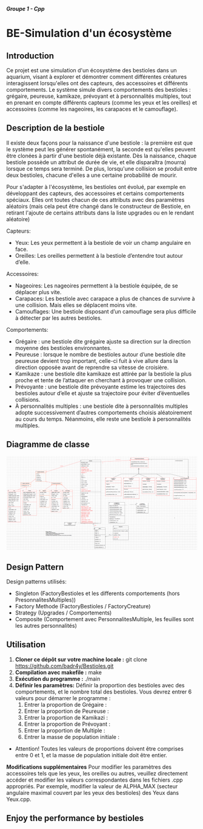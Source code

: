 ***Groupe 1 - Cpp***

# BE-Simulation d'un écosystème

## Introduction
Ce projet est une simulation d'un écosystème des bestioles dans un aquarium, visant à explorer et démontrer comment différentes créatures interagissent lorsqu'elles ont des capteurs, des accessoires et différents comportements. Le système simule divers comportements des bestioles : grégaire, peureuse, kamikaze, prévoyant et à personnalités multiples, tout en prenant en compte différents capteurs (comme les yeux et les oreilles) et accessoires (comme les nageoires, les carapaces et le camouflage).

## Description de la bestiole
Il existe deux façons pour la naissance d'une bestiole : la première est que le système peut les générer spontanément, la seconde est qu'elles peuvent être clonées à partir d'une bestiole déjà existante. Dès la naissance, chaque bestiole possède un attribut de durée de vie, et elle disparaîtra (mourra) lorsque ce temps sera terminé. De plus, lorsqu'une collision se produit entre deux bestioles, chacune d'elles a une certaine probabilité de mourir.

Pour s'adapter à l'écosystème, les bestioles ont évolué, par exemple en développant des capteurs, des accessoires et certains comportements spéciaux. Elles ont toutes chacun de ces attributs avec des paramètres aléatoirs (mais cela peut être changé dans le constructeur de Bestiole, en retirant l'ajoute de certains attributs dans la liste upgrades ou en le rendant aléatoire) 

Capteurs:
- Yeux: Les yeux permettent à la bestiole de voir un champ angulaire en face.
- Oreilles: Les oreilles permettent à la bestiole d’entendre tout autour d’elle.

Accessoires:
- Nageoires: Les nageoires permettent à la bestiole équipée, de se déplacer plus vite.
- Carapaces: Les bestiole avec carapace a plus de chances de survivre à une collision. Mais elles se déplacent moins vite.
- Camouflages: Une bestiole disposant d’un camouflage sera plus difficile à détecter par les autres bestioles.

Comportements:
- Grégaire : une bestiole dite grégaire ajuste sa direction sur la direction moyenne
des bestioles environnantes.
- Peureuse : lorsque le nombre de bestioles autour d’une bestiole dite peureuse
devient trop important, celle-ci fuit à vive allure dans la direction opposée avant de reprendre sa vitesse de croisière.
- Kamikaze : une bestiole dite kamikaze est attirée par la bestiole la plus proche et
tente de l’attaquer en cherchant à provoquer une collision.
- Prévoyante : une bestiole dite prévoyante estime les trajectoires des bestioles
autour d’elle et ajuste sa trajectoire pour éviter d’éventuelles collisions.
- À personnalités multiples : une bestiole dite à personnalités multiples adopte
successivement d’autres comportements choisis aléatoirement au cours du temps. Néanmoins, elle reste une bestiole à personnalités multiples.

## Diagramme de classe
![Alt text](2023-12-14.png)
## Design Pattern
Design patterns utilisés:
- Singleton (FactoryBestioles et les differents comportements (hors PresonnalitesMultiples))
- Factory Methode (FactoryBestioles / FactoryCreature)
- Strategy (Upgrades / Comportements)
- Composite (Comportement avec PersonnalitesMultiple, les feuilles sont les autres personnalités)


## Utilisation
1. **Cloner ce dépôt sur votre machine locale :**
	git clone https://github.com/badr4y/Bestioles.git
2. **Compilation avec makefile :**
	make
3. **Exécution du programme :** 
	./main
4. **Définir les paramètres:**
Définir la proportion des bestioles avec des comportements, et le nombre total des bestioles. Vous devrez entrer 6 valeurs pour démarrer le programme :
    1. Entrer la proportion de Grégaire :
    2. Entrer la proportion de Peureuse :
    3. Entrer la proportion de Kamikazi :
    4. Entrer la proportion de Prévoyant :
    5. Entrer la proportion de Multiple :
    6. Entrer la masse de population initiale :
- Attention! Toutes les valeurs de proportions doivent être comprises entre 0 et 1, et la masse de population initiale doit être entier.

**Modifications supplémentaires**
Pour modifier les paramètres des accessoires tels que les yeux, les oreilles ou autres, veuillez directement accéder et modifier les valeurs correspondantes dans les fichiers .cpp appropriés. Par exemple, modifier la valeur de ALPHA_MAX (secteur angulaire maximal couvert par les yeux des bestioles) des Yeux dans Yeux.cpp.

## Enjoy the performance by bestioles
